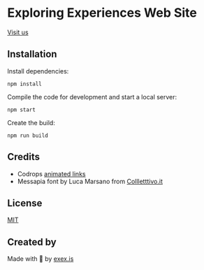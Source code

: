 # Exploring Experiences Web Site

[Visit us](http://exex.is)

## Installation

Install dependencies:

```
npm install
```

Compile the code for development and start a local server:

```
npm start
```

Create the build:

```
npm run build
```

## Credits

- Codrops [animated links](https://tympanus.net/codrops/2020/03/24/animated-custom-cursor-effects/)
- Messapia font by Luca Marsano from [Collletttivo.it](http://collletttivo.it/)

## License

[MIT](LICENSE)

## Created by

Made with :blue_heart: by [exex.is](http://exex.is)
